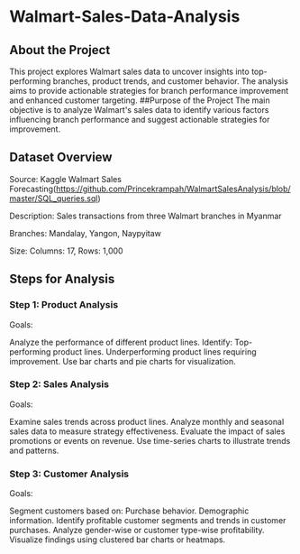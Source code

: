 # Walmart-Sales-Data-Analysis

## About the Project
This project explores Walmart sales data to uncover insights into top-performing branches, product trends, and customer behavior. The analysis aims to provide actionable strategies for branch performance improvement and enhanced customer targeting.
##Purpose of the Project
The main objective is to analyze Walmart's sales data to identify various factors influencing branch performance and suggest actionable strategies for improvement.
## Dataset Overview

Source: Kaggle Walmart Sales Forecasting(https://github.com/Princekrampah/WalmartSalesAnalysis/blob/master/SQL_queries.sql)

Description: Sales transactions from three Walmart branches in Myanmar

Branches: Mandalay, Yangon, Naypyitaw

Size: Columns: 17, Rows: 1,000

## Steps for Analysis

### Step 1: Product Analysis

Goals:

Analyze the performance of different product lines.
Identify:
Top-performing product lines.
Underperforming product lines requiring improvement.
Use bar charts and pie charts for visualization.

### Step 2: Sales Analysis

Goals:

Examine sales trends across product lines.
Analyze monthly and seasonal sales data to measure strategy effectiveness.
Evaluate the impact of sales promotions or events on revenue.
Use time-series charts to illustrate trends and patterns.

### Step 3: Customer Analysis

Goals:

Segment customers based on:
Purchase behavior.
Demographic information.
Identify profitable customer segments and trends in customer purchases.
Analyze gender-wise or customer type-wise profitability.
Visualize findings using clustered bar charts or heatmaps.
